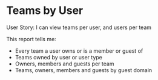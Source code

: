 # Teams by User

User Story: I can view teams per user, and users per team

This report tells me:

- Every team a user owns or is a member or guest of
- Teams owned by user or user type
- Owners, members and guests per team
- Teams, owners, members and guests by guest domain
